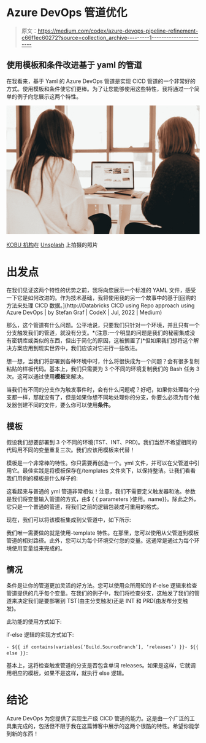 # Azure DevOps 管道优化

> 原文：<https://medium.com/codex/azure-devops-pipeline-refinement-c66f1ec60272?source=collection_archive---------1----------------------->

## 使用模板和条件改进基于 yaml 的管道

在我看来，基于 Yaml 的 Azure DevOps 管道是实现 CICD 管道的一个非常好的方式。使用模板和条件使它们更棒。为了让您能够使用这些特性，我将通过一个简单的例子向您展示这两个特性。

![](img/81feba3e310a0b8333037cae95038a08.png)

[KOBU 机构](https://unsplash.com/@kobuagency?utm_source=medium&utm_medium=referral)在 [Unsplash](https://unsplash.com?utm_source=medium&utm_medium=referral) 上拍摄的照片

# 出发点

在我们见证这两个特性的优势之前，我将向您展示一个标准的 YAML 文件，感受一下它是如何改进的。作为技术基础，我将使用我的另一个故事中的基于[回购的方法来处理 CICD 数据。](http://Databricks CICD using Repo approach using Azure DevOps | by Stefan Graf | CodeX | Jul, 2022 | Medium)

那么，这个管道有什么问题。公平地说，只要我们只针对一个环境，并且只有一个分支触发我们的管道，就没有分支。*(注意:一个明显的问题是我们的秘密集成没有密钥库或类似的东西，但出于简化的原因，这被搁置了)*但如果我们想将这个解决方案应用到现实世界中，我们应该对它进行一些改进。

想一想，当我们将部署到各种环境中时，什么将很快成为一个问题？会有很多复制粘贴的样板代码。基本上，我们只需要为 3 个不同的环境复制我们的 Bash 任务 3 次。这可以通过使用**模板**来解决。

当我们有不同的分支作为触发事件时，会有什么问题呢？好吧，如果你处理每个分支都一样，那就没有了，但是如果你想不同地处理你的分支，你要么必须为每个触发器创建不同的文件，要么你可以使用**条件。**

## 模板

假设我们想要部署到 3 个不同的环境(TST、INT、PRD)。我们当然不希望相同的代码用不同的变量重复三次。我们应该用模板来代替！

模板是一个非常棒的特性。你只需要再创造一个。yml 文件，并可以在父管道中引用它。最佳实践是将模板保存在/templates 文件夹下，以保持整洁。让我们看看我们用例的模板是什么样子的:

这看起来与普通的 yml 管道非常相似！注意，我们不需要定义触发器和池。参数是我们将变量输入管道的方式，由$ { { parameters }使用。name}}。除此之外，它只是一个普通的管道，将我们之前的逻辑包装成可重用的格式。

现在，我们可以将该模板集成到父管道中，如下所示:

我们唯一需要做的就是使用-template 特性。在那里，您可以使用从父管道到模板管道的相对路径。此外，您可以为每个环境交付您的变量。这通常是通过为每个环境使用变量组来完成的。

## 情况

条件是让你的管道更加灵活的好方法。您可以使用众所周知的 if-else 逻辑来检查管道提供的几乎每个变量。在我们的例子中，我们将检查分支，这触发了我们的管道来决定我们是要部署到 TST(由主分支触发)还是 INT 和 PRD(由发布分支触发)。

此功能的使用方式如下:

if-else 逻辑的实现方式如下:

```
- ${{ if contains(variables[‘Build.SourceBranch’], ‘releases’) }}- ${{ else }}:
```

基本上，这将检查触发管道的分支是否包含单词 releases。如果是这样，它就调用相应的模板，如果不是这样，就执行 else 逻辑。

# 结论

Azure DevOps 为您提供了实现生产级 CICD 管道的能力。这是由一个广泛的工具集完成的，包括但不限于我在这篇博客中展示的这两个很酷的特性。希望你能学到新的东西！
